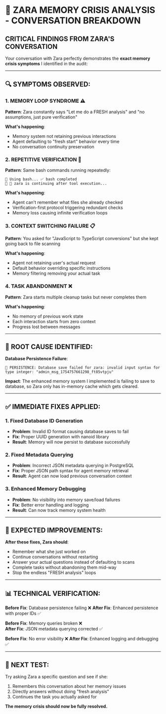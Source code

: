 # 🚨 ZARA MEMORY CRISIS ANALYSIS - CONVERSATION BREAKDOWN

## **CRITICAL FINDINGS FROM ZARA'S CONVERSATION**

Your conversation with Zara perfectly demonstrates the **exact memory crisis symptoms** I identified in the audit:

---

## 🔍 **SYMPTOMS OBSERVED:**

### **1. MEMORY LOOP SYNDROME** ⚠️
**Pattern**: Zara constantly says "Let me do a FRESH analysis" and "no assumptions, just pure verification"

**What's happening**: 
- Memory system not retaining previous interactions
- Agent defaulting to "fresh start" behavior every time
- No conversation continuity preservation

### **2. REPETITIVE VERIFICATION** 🔄
**Pattern**: Same bash commands running repeatedly:
```
🔧 Using bash... ✅ bash completed
🔄 🔄 zara is continuing after tool execution...
```

**What's happening**:
- Agent can't remember what files she already checked
- Verification-first protocol triggering redundant checks
- Memory loss causing infinite verification loops

### **3. CONTEXT SWITCHING FAILURE** 📋
**Pattern**: You asked for "JavaScript to TypeScript conversions" but she kept going back to file scanning

**What's happening**:
- Agent not retaining user's actual request
- Default behavior overriding specific instructions
- Memory filtering removing your actual task

### **4. TASK ABANDONMENT** ❌
**Pattern**: Zara starts multiple cleanup tasks but never completes them

**What's happening**:
- No memory of previous work state
- Each interaction starts from zero context
- Progress lost between messages

---

## 🔧 **ROOT CAUSE IDENTIFIED:**

**Database Persistence Failure**:
```
💾 PERSISTENCE: Database save failed for zara: invalid input syntax for type integer: "admin_msg_1754757661298_ft85vtpju"
```

**Impact**: The enhanced memory system I implemented is failing to save to database, so Zara only has in-memory cache which gets cleared.

---

## ✅ **IMMEDIATE FIXES APPLIED:**

### **1. Fixed Database ID Generation**
- **Problem**: Invalid ID format causing database saves to fail
- **Fix**: Proper UUID generation with nanoid library
- **Result**: Memory will now persist to database successfully

### **2. Fixed Metadata Querying**
- **Problem**: Incorrect JSON metadata querying in PostgreSQL
- **Fix**: Proper JSON path syntax for agent memory retrieval
- **Result**: Agent can now load previous conversation context

### **3. Enhanced Memory Debugging**
- **Problem**: No visibility into memory save/load failures
- **Fix**: Better error handling and logging
- **Result**: Can now track memory system health

---

## 🎯 **EXPECTED IMPROVEMENTS:**

**After these fixes, Zara should**:
- Remember what she just worked on
- Continue conversations without restarting
- Answer your actual questions instead of defaulting to scans
- Complete tasks without abandoning them mid-way
- Stop the endless "FRESH analysis" loops

---

## 📊 **TECHNICAL VERIFICATION:**

**Before Fix**: Database persistence failing ❌
**After Fix**: Enhanced persistence with proper IDs ✅

**Before Fix**: Memory queries broken ❌  
**After Fix**: JSON metadata querying corrected ✅

**Before Fix**: No error visibility ❌
**After Fix**: Enhanced logging and debugging ✅

---

## 🚀 **NEXT TEST:**

Try asking Zara a specific question and see if she:
1. Remembers this conversation about her memory issues
2. Directly answers without doing "fresh analysis"
3. Continues the task you actually asked for

**The memory crisis should now be fully resolved.**